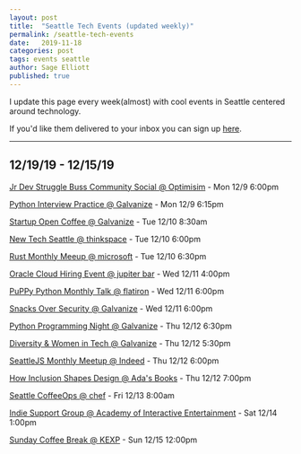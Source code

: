 ```yaml
---
layout: post
title:  "Seattle Tech Events (updated weekly)"
permalink: /seattle-tech-events
date:   2019-11-18
categories: post
tags: events seattle
author: Sage Elliott
published: true
---
```


I update this page every week(almost) with cool events in Seattle centered around technology.

If you'd like them delivered to your inbox you can sign up [here](https://mailchi.mp/32d244a64668/techseattle).

------- 

## 12/19/19 - 12/15/19

[Jr Dev Struggle Buss Community Social @ Optimisim](http://bit.ly/2riRd45) - Mon 12/9 6:00pm

[Python Interview Practice @ Galvanize](http://bit.ly/2E3pPd6) - Mon 12/9 6:15pm

[Startup Open Coffee @ Galvanize](http://bit.ly/2sfSrwP) - Tue 12/10 8:30am

[New Tech Seattle @ thinkspace](http://bit.ly/346jV5x) - Tue 12/10 6:00pm

[Rust Monthly Meeup @ microsoft](http://bit.ly/2RGYftU) - Tue 12/10 6:30pm

[Oracle Cloud Hiring Event @ jupiter bar](http://bit.ly/2P4z2bd) - Wed 12/11 4:00pm

[PuPPy Python Monthly Talk @ flatiron](http://bit.ly/2RBOKwq) - Wed 12/11 6:00pm

[Snacks Over Security @ Galvanize](http://bit.ly/343E0cF) - Wed 12/11 6:00pm

[Python Programming Night @ Galvanize](http://bit.ly/38oyy7C) - Thu 12/12 6:30pm

[Diversity & Women in Tech @ Galvanize](http://bit.ly/2s8a9Cy) - Thu 12/12 5:30pm

[SeattleJS Monthly Meetup @ Indeed](http://bit.ly/35bQNeA) - Thu 12/12 6:00pm

[How Inclusion Shapes Design @ Ada's Books](http://bit.ly/36lwtqW) - Thu 12/12 7:00pm

[Seattle CoffeeOps @ chef](http://bit.ly/38mPawn) - Fri 12/13 8:00am

[Indie Support Group @ Academy of Interactive Entertainment](http://bit.ly/2s9pXoI) - Sat 12/14 1:00pm

[Sunday Coffee Break @ KEXP](http://bit.ly/2YuxJ8L) - Sun 12/15 12:00pm


